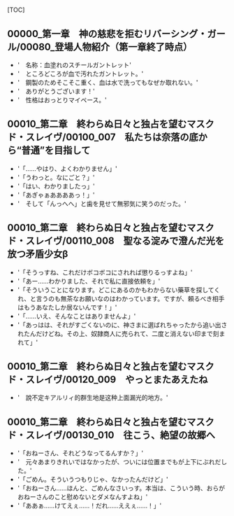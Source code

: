 # 

[TOC]

## 00000_第一章　神の慈悲を拒むリバーシング・ガール/00080_登場人物紹介（第一章終了時点）

- '　名称：血塗れのスチールガントレット'
- '　ところどころが血で汚れたガントレット。'
- '　鋼製のためそこそこ重く、血は水で洗ってもなぜか取れない。'
- '　ありがとうございます！'
- '　性格はおっとりマイペース。'


## 00010_第二章　終わらぬ日々と独占を望むマスクド・スレイヴ/00100_007　私たちは奈落の底から“普通”を目指して

- '「……やはり、よくわかりません」'
- '「うわっと。なにごと？」'
- '「はい、わかりましたっ」'
- '「あぎゃぁああああっ！」'
- '　そして「んっへへ」と歯を見せて無邪気に笑うのだった。'


## 00010_第二章　終わらぬ日々と独占を望むマスクド・スレイヴ/00110_008　聖なる淀みで澄んだ光を放つ矛盾少女β

- '「そうっすね、これだけボコボコにされれば懲りるっすよね」'
- '「あー……わかりました、それで私に直接依頼を」'
- '「そういうことになります。どこにあるのかもわからない藥草を探してくれ、と言うのも無茶なお願いなのはわかっています。ですが、頼るべき相手はもうあなたしか居ないんです！」'
- '「……いえ、そんなことはありませんよ」'
- '「あっはは、それがすごくないのに、神さまに選ばれちゃったから追い出されたんだけどね。その上、奴隷商人に売られて、二度と消えない印まで刻まれて」'


## 00010_第二章　終わらぬ日々と独占を望むマスクド・スレイヴ/00120_009　やっとまたあえたね

- '　說不定キアルリィ的群生地是这种上面漏光的地方。'


## 00010_第二章　終わらぬ日々と独占を望むマスクド・スレイヴ/00130_010　往こう、絶望の故郷へ

- '「おねーさん、それどうなってるんすか？」'
- '　元々あまりきれいではなかったが、ついには位置までもが上下にぶれだした。'
- '「ごめん。そういうつもりじゃ、なかったんだけど」'
- '「おねーさん……ほんと、ごめんなさいっす。本当は、こういう時、おらがおねーさんのこと慰めないとダメなんすよね」'
- '「ああぁ……けてえぇ……！だれ……ええぇ……！」'
